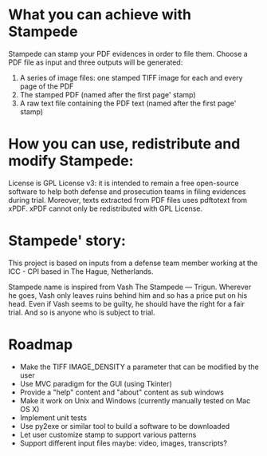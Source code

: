 # What you can achieve with Stampede
Stampede can stamp your PDF evidences in order to file them. Choose a PDF file as input and three outputs will be generated:

1. A series of image files: one stamped TIFF image for each and every page of the PDF
2. The stamped PDF (named after the first page' stamp)
3. A raw text file containing the PDF text (named after the first page' stamp)
  
# How you can use, redistribute and modify Stampede:
License is GPL License v3: it is intended to remain a free open-source software to help both defense and prosecution teams in filing evidences during trial. Moreover, texts extracted from PDF files uses pdftotext from xPDF. xPDF cannot only be redistributed with GPL License.

# Stampede' story:
This project is based on inputs from a defense team member working at the ICC - CPI based in The Hague, Netherlands.

Stampede name is inspired from Vash The Stampede — Trigun. Wherever he goes, Vash only leaves ruins behind him and so has a price put on his head. Even if Vash seems to be guilty, he should have the right for a fair trial. And so is anyone who is subject to trial.

# Roadmap
* Make the TIFF IMAGE_DENSITY a parameter that can be modified by the user 
* Use MVC paradigm for the GUI (using Tkinter)
* Provide a "help" content and "about" content as sub windows
* Make it work on Unix and Windows (currently manually tested on Mac OS X)
* Implement unit tests
* Use py2exe or similar tool to build a software to be downloaded
* Let user customize stamp to support various patterns
* Support different input files maybe: video, images, transcripts?
